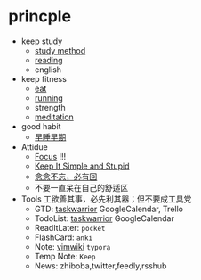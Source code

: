 # princple
  * keep study
    * [study method](study-method)
    * [reading](reading)
    * english
  * keep fitness
    * [eat](eat)
    * [running](running)
    * strength
    * [meditation](meditation)
  * good habit
    * [早睡早期](早睡早期)
  * Attidue
    * [Focus](Focus) !!!
    * [Keep It Simple and Stupid](KISS)
    * [念念不忘，必有回](attitude-regain)
    * 不要一直呆在自己的舒适区
  * Tools
    工欲善其事，必先利其器；但不要成工具党
    * GTD: [taskwarrior](taskwarrior) GoogleCalendar, Trello
    * TodoList: [taskwarrior](taskwarrior) GoogleCalendar
    * ReadItLater: `pocket`
    * FlashCard: `anki`
    * Note: [vimwiki](vimwiki) `typora`
    * Temp Note: `Keep`
    * News: zhiboba,twitter,feedly,rsshub
